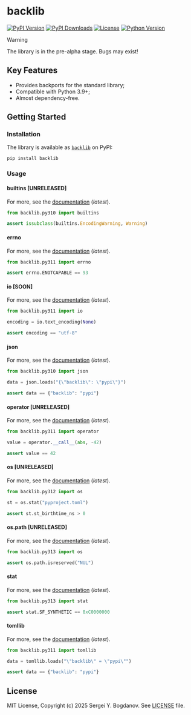 # backlib

[![PyPI Version][shields/pypi/version]][pypi/homepage]
[![PyPI Downloads][shields/pypi/downloads]][pypi/homepage]
[![License][shields/pypi/license]][github/license]
[![Python Version][shields/python/version]][pypi/homepage]

> [!WARNING]
> The library is in the pre-alpha stage. Bugs may exist!

## Key Features

* Provides backports for the standard library;
* Compatible with Python 3.9+;
* Almost dependency-free.

## Getting Started

### Installation

The library is available as [`backlib`][pypi/homepage] on PyPI:

```shell
pip install backlib
```

### Usage

#### builtins [UNRELEASED]

For more, see the [documentation][docs/builtins] (*latest*).

```python
from backlib.py310 import builtins

assert issubclass(builtins.EncodingWarning, Warning)
```

#### errno

For more, see the [documentation][docs/errno] (*latest*).

```python
from backlib.py311 import errno

assert errno.ENOTCAPABLE == 93
```

#### io [SOON]

For more, see the [documentation][docs/io] (*latest*).

```python
from backlib.py311 import io

encoding = io.text_encoding(None)

assert encoding == "utf-8"
```

#### json

For more, see the [documentation][docs/json] (*latest*).

```python
from backlib.py310 import json

data = json.loads("{\"backlib\": \"pypi\"}")

assert data == {"backlib": "pypi"}
```

#### operator [UNRELEASED]

For more, see the [documentation][docs/operator] (*latest*).

```python
from backlib.py311 import operator

value = operator.__call__(abs, -42)

assert value == 42
```

#### os [UNRELEASED]

For more, see the [documentation][docs/os] (*latest*).

```python
from backlib.py312 import os

st = os.stat("pyproject.toml")

assert st.st_birthtime_ns > 0
```

#### os.path [UNRELEASED]

For more, see the [documentation][docs/os.path] (*latest*).

```python
from backlib.py313 import os

assert os.path.isreserved("NUL")
```

#### stat

For more, see the [documentation][docs/stat] (*latest*).

```python
from backlib.py313 import stat

assert stat.SF_SYNTHETIC == 0xC0000000
```

#### tomllib

For more, see the [documentation][docs/tomllib] (*latest*).

```python
from backlib.py311 import tomllib

data = tomllib.loads("\"backlib\" = \"pypi\"")

assert data == {"backlib": "pypi"}
```

## License

MIT License, Copyright (c) 2025 Sergei Y. Bogdanov. See [LICENSE][github/license] file.

<!-- --- --- --- --- --- --- --- --- --- --- --- --- --- --- --- --- --- --- --- --- --- --- --- -->

[docs/builtins]: https://backlib.readthedocs.io/en/latest/backports/python313/builtins.html
[docs/errno]: https://backlib.readthedocs.io/en/latest/backports/python313/errno.html
[docs/io]: https://backlib.readthedocs.io/en/latest/backports/python313/io.html
[docs/json]: https://backlib.readthedocs.io/en/latest/backports/python313/json.html
[docs/operator]: https://backlib.readthedocs.io/en/latest/backports/python313/operator.html
[docs/os]: https://backlib.readthedocs.io/en/latest/backports/python313/os.html
[docs/os.path]: https://backlib.readthedocs.io/en/latest/backports/python313/os.path.html
[docs/stat]: https://backlib.readthedocs.io/en/latest/backports/python313/stat.html
[docs/tomllib]: https://backlib.readthedocs.io/en/latest/backports/python313/tomllib.html

[github/license]: https://github.com/syubogdanov/backlib/tree/main/LICENSE

[pypi/homepage]: https://pypi.org/project/backlib/

[shields/pypi/downloads]: https://img.shields.io/pypi/dm/backlib.svg?color=green
[shields/pypi/license]: https://img.shields.io/pypi/l/backlib.svg?color=green
[shields/pypi/version]: https://img.shields.io/pypi/v/backlib.svg?color=green
[shields/python/version]: https://img.shields.io/pypi/pyversions/backlib.svg?color=green
